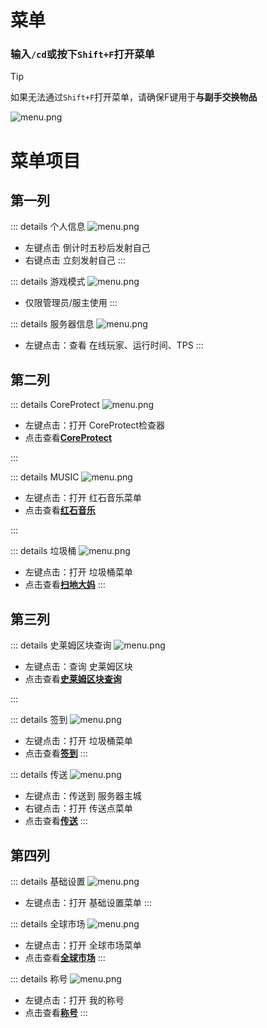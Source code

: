 # 菜单
### **输入`/cd`或按下`Shift+F`打开菜单**
> [!TIP]
> 如果无法通过`Shift+F`打开菜单，请确保F键用于**与副手交换物品**

![menu.png](/assets/plugins/menu/0.png)

# 菜单项目
## 第一列
::: details 个人信息
![menu.png](/assets/plugins/menu/1.png)
- 左键点击 倒计时五秒后发射自己
- 右键点击 立刻发射自己
:::

::: details 游戏模式
![menu.png](/assets/plugins/menu/2.png)
- 仅限管理员/服主使用
:::

::: details 服务器信息
![menu.png](/assets/plugins/menu/3.png)
- 左键点击：查看 在线玩家、运行时间、TPS
:::

## 第二列
::: details CoreProtect
![menu.png](/assets/plugins/menu/4.png)
- 左键点击：打开 CoreProtect检查器
- 点击查看[**CoreProtect**](/plugins/coreprotect)

:::

::: details MUSIC
![menu.png](/assets/plugins/menu/5.png)
- 左键点击：打开 红石音乐菜单
- 点击查看[**红石音乐**](/plugins/music)

:::

::: details 垃圾桶
![menu.png](/assets/plugins/menu/6.png)
- 左键点击：打开 垃圾桶菜单
- 点击查看[**扫地大妈**](/plugins/eclean)
:::

## 第三列
::: details 史莱姆区块查询
![menu.png](/assets/plugins/menu/7.png)
- 左键点击：查询 史莱姆区块
- 点击查看[**史莱姆区块查询**](/plugins/slime)

:::

::: details 签到
![menu.png](/assets/plugins/menu/8.png)
- 左键点击：打开 垃圾桶菜单
- 点击查看[**签到**](/plugins/)
:::

::: details 传送
![menu.png](/assets/plugins/menu/9.png)
- 左键点击：传送到 服务器主城
- 右键点击：打开 传送点菜单
- 点击查看[**传送**](/plugins/)
:::

## 第四列
::: details 基础设置
![menu.png](/assets/plugins/menu/10.png)
- 左键点击：打开 基础设置菜单
:::

::: details 全球市场
![menu.png](/assets/plugins/menu/11.png)
- 左键点击：打开 全球市场菜单
- 点击查看[**全球市场**](/plugins/)
:::

::: details 称号
![menu.png](/assets/plugins/menu/12.png)
- 左键点击：打开 我的称号
- 点击查看[**称号**](/plugins/)
:::